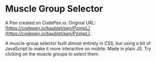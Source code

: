 # Muscle Group Selector

A Pen created on CodePen.io. Original URL: [https://codepen.io/baublet/pen/PzjmpL](https://codepen.io/baublet/pen/PzjmpL).

A muscle-group selector built almost entirely in CSS, but using a bit of JavaScript to make it more interactive on mobile. Made in plain JS. Try clicking on the muscle groups to select them.